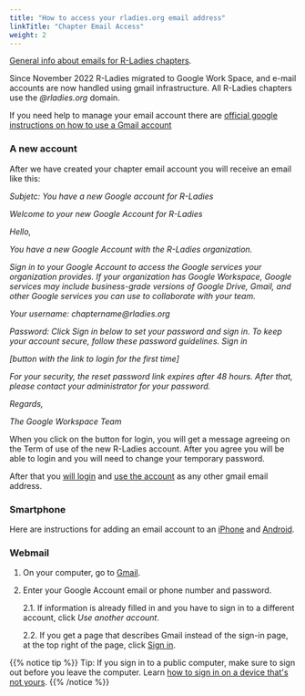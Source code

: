 ```yaml
---
title: "How to access your rladies.org email address"
linkTitle: "Chapter Email Access"
weight: 2
---
```


[General info about emails for R-Ladies chapters](/organization/tech/accounts/#e-mail).

Since November 2022 R-Ladies migrated to Google Work Space, and e-mail accounts are now handled using gmail infrastructure.
All R-Ladies chapters use the _@rladies.org_ domain.

If you need help to manage your email account there are [official google instructions on how to use a Gmail account](https://support.google.com/mail?sjid=12348347883239577326-SA#topic=3394212)

### A new account

After we have created your chapter email account you will receive an email like this:

_Subjetc: You have a new Google account for R-Ladies_

_Welcome to your new Google Account for R-Ladies_

_Hello,_

_You have a new Google Account with the R-Ladies organization._

_Sign in to your Google Account to access the Google services your organization provides._
_If your organization has Google Workspace, Google services may include business-grade versions of_
_Google Drive, Gmail, and other Google services you can use to collaborate with your team._

_Your username: chaptername@rladies.org_

_Password: Click Sign in below to set your password and sign in. To keep your account secure, follow these password guidelines._
_Sign in_

_[button with the link to login for the first time]_

_For your security, the reset password link expires after 48 hours. After that, please contact your administrator for your password._

_Regards,_

_The Google Workspace Team_

When you click on the button for login, you will get a message agreeing on the Term of use of the
new R-Ladies account. After you agree you will be able to login and you will need to change your temporary password.

After that you [will login](#webmail) and [use the account](https://support.google.com/mail?sjid=12348347883239577326-SA#topic=3394212) as any other gmail email address.

### Smartphone

Here are instructions for adding an email account to an [iPhone](https://support.google.com/mail/topic/2467017?hl=en&ref_topic=2451730&sjid=12348347883239577326-SA) and [Android](https://support.google.com/mail/topic/2451697?hl=en&ref_topic=2451730&sjid=12348347883239577326-SA).

### Webmail

1. On your computer, go to [Gmail](https://mail.google.com/).
2. Enter your Google Account email or phone number and password.

   2.1. If information is already filled in and you have to sign in to a different account, click _Use another account_.

   2.2. If you get a page that describes Gmail instead of the sign-in page, at the top right of the page, click [Sign in](https://accounts.google.com/ServiceLogin?service=mail).

{{% notice tip %}}
Tip: If you sign in to a public computer, make sure to sign out before you leave the computer. Learn [how to sign in on a device that's not yours](https://support.google.com/accounts/answer/2917834).
{{% /notice %}}
